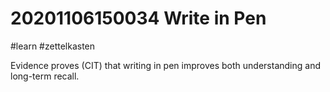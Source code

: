 # 20201106150034 Write in Pen
#learn #zettelkasten

Evidence proves (CIT) that writing in pen improves both
understanding and long-term recall.


